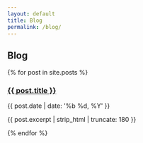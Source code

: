 ```yaml
---
layout: default
title: Blog
permalink: /blog/
---
```


<h2>Blog</h2>

<div class="post-list">
{% for post in site.posts %}
  <article>
    <h3><a href="{{ post.url | relative_url }}">{{ post.title }}</a></h3>
    <div class="meta">{{ post.date | date: '%b %d, %Y' }}</div>
    <p>{{ post.excerpt | strip_html | truncate: 180 }}</p>
  </article>
{% endfor %}
</div>



